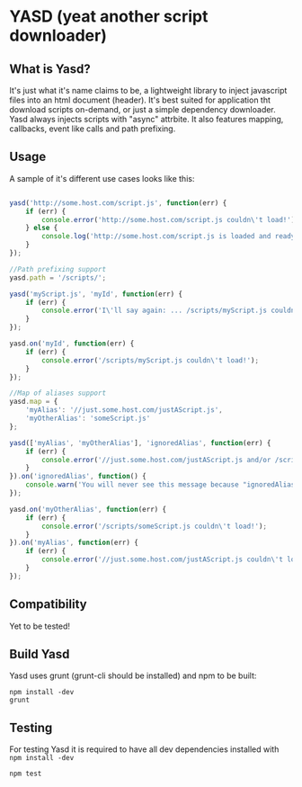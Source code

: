 # YASD (yeat another script downloader)
## What is Yasd?
It's just what it's name claims to be, a lightweight library to inject javascript files into an html document (header). It's best suited for application tht download scripts on-demand, or just a simple dependency downloader. Yasd always injects scripts with "async" attrbite. It also features mapping, callbacks, event like calls and path prefixing.

## Usage
A sample of it's different use cases looks like this:
```javascript

yasd('http://some.host.com/script.js', function(err) {
    if (err) {
        console.error('http://some.host.com/script.js couldn\'t load!');
    } else {
        console.log('http://some.host.com/script.js is loaded and ready to use!')
    }
});

//Path prefixing support
yasd.path = '/scripts/';

yasd('myScript.js', 'myId', function(err) {
    if (err) {
        console.error('I\'ll say again: ... /scripts/myScript.js couldn\'t load!');
    }
});

yasd.on('myId', function(err) {
    if (err) {
        console.error('/scripts/myScript.js couldn\'t load!');
    }
});

//Map of aliases support
yasd.map = {
    'myAlias': '//just.some.host.com/justAScript.js',
    'myOtherAlias': 'someScript.js'
};

yasd(['myAlias', 'myOtherAlias'], 'ignoredAlias', function(err) {
    if (err) {
        console.error('//just.some.host.com/justAScript.js and/or /scripts/someScript.js couldn\'t load!');
    }
}).on('ignoredAlias', function() {
    console.warn('You will never see this message because "ignoredAlias" is ignored by Yasd!');
});

yasd.on('myOtherAlias', function(err) {
    if (err) {
        console.error('/scripts/someScript.js couldn\'t load!');
    }
}).on('myAlias', function(err) {
    if (err) {
        console.error('//just.some.host.com/justAScript.js couldn\'t load!');
    }
});
```

## Compatibility
Yet to be tested!

## Build Yasd
Yasd uses grunt (grunt-cli should be installed) and npm to be built:
```
npm install -dev
grunt
```

## Testing
For testing Yasd it is required to have all dev dependencies installed with `npm install -dev`
```
npm test
```
